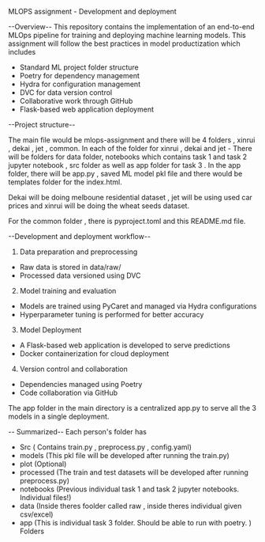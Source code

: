 MLOPS assignment - Development and deployment

--Overview--
This repository contains the implementation of an end-to-end MLOps pipeline for training and deploying machine learning models. This assignment will follow the best practices in model productization which includes 
- Standard ML project folder structure
- Poetry for dependency management
- Hydra for configuration management
- DVC for data version control
- Collaborative work through GitHub
- Flask-based web application deployment

--Project structure--

The main file would be mlops-assignment and there will be 4 folders , xinrui , dekai , jet , common.
In each of the folder for xinrui , dekai and jet - There will be folders for data folder, notebooks which contains task 1 and task 2 jupyter notebook , src folder as well as app folder for task 3 . In the app folder, there will be app.py , saved ML model pkl file and there would be templates folder for the index.html.

Dekai will be doing melboune residential dataset , jet will be using used car prices and xinrui will be doing the wheat seeds dataset.

For the common folder , there is pyproject.toml and this README.md file.

--Development and deployment workflow--
1. Data preparation and preprocessing
- Raw data is stored in data/raw/
- Processed data versioned using DVC

2. Model training and evaluation
- Models are trained using PyCaret and managed via Hydra configurations
- Hyperparameter tuning is performed for better accuracy

3. Model Deployment
- A Flask-based web application is developed to serve predictions
- Docker containerization for cloud deployment

4. Version control and collaboration
- Dependencies managed using Poetry
- Code collaboration via GitHub

The app folder in the main directory is a centralized app.py to serve all the 3 models in a single deployment.

-- Summarized--
Each person's folder has 
- Src ( Contains train.py , preprocess.py , config.yaml)
- models (This pkl file will be developed after running the train.py)
- plot (Optional)
- processed (The train and test datasets will be developed after running preprocess.py)
- notebooks (Previous individual task 1 and task 2 jupyter notebooks. Individual files!)
- data (Inside theres foolder called raw , inside theres individual given csv/excel) 
- app (This is individual task 3 folder. Should be able to run with poetry. )
  Folders
